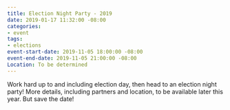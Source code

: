 ```yaml
---
title: Election Night Party - 2019
date: 2019-01-17 11:32:00 -08:00
categories:
- event
tags:
- elections
event-start-date: 2019-11-05 18:00:00 -08:00
event-end-date: 2019-11-05 21:00:00 -08:00
Location: To be determined
---
```


Work hard up to and including election day, then head to an election night party! More details, including partners and location, to be available later this year. But save the date!